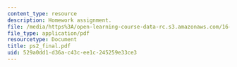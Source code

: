 ```yaml
---
content_type: resource
description: Homework assignment.
file: /media/https%3A/open-learning-course-data-rc.s3.amazonaws.com/16-050-thermal-energy-fall-2002/529a0dd1d36ac43cee1c245259e33ce3_ps2_final.pdf
file_type: application/pdf
resourcetype: Document
title: ps2_final.pdf
uid: 529a0dd1-d36a-c43c-ee1c-245259e33ce3
---
```

